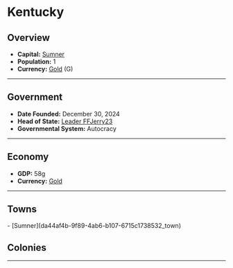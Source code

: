 <!--UNDEDITED FILE, remove this entire line if this file has been edited!-->
# <!--NAME-->Kentucky<!--NAME-->

## Overview

- **Capital:** <!--CAPITAL_LINK-->[Sumner](da44af4b-9f89-4ab6-b107-6715c1738532_town)<!--CAPITAL_LINK-->
- **Population:** <!--POPULATION-->1<!--POPULATION-->
- **Currency:** <!--CURRENCY_LINK-->[Gold](Gold_currency)<!--CURRENCY_LINK--> (<!--CURRENCY_ABV-->G<!--CURRENCY_ABV-->)

---

## Government

- **Date Founded:** <!--FOUNDED-->December 30, 2024<!--FOUNDED-->
- **Head of State:** <!--LEADER_TITLE_LINK-->[Leader FFJerry23](FFJerry23_user)<!--LEADER_TITLE_LINK-->
- **Governmental System:** <!--GOVERNMENT-->Autocracy<!--GOVERNMENT-->

---

## Economy

- **GDP:** <!--GDP-->58g<!--GDP-->
- **Currency:** <!--CURRENCY_LINK-->[Gold](Gold_currency)<!--CURRENCY_LINK-->

---

## Towns

<!--TOWNS-->- [Sumner](da44af4b-9f89-4ab6-b107-6715c1738532_town)<!--TOWNS-->

## Colonies

<!--COLONIES--><!--COLONIES-->

---